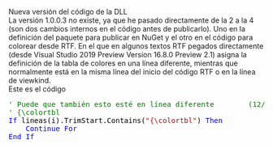 Nueva versión del código de la DLL<br>
La versión 1.0.0.3 no existe, ya que he pasado directamente de la 2 a la 4 (son dos cambios internos en el código antes de publicarlo).
Uno en la definición del paquete para publicar en NuGet y el otro en el código para colorear desde RTF.
En el que en algunos textos RTF pegados directamente (desde Visual Studio 2019 Preview Version 16.8.0 Preview 2.1) 
asigna la definición de la tabla de colores en una línea diferente, mientras que normalmente está en la misma línea del inicio del código RTF 
o en la línea de viewkind.<br>
Este es el código<br>
<pre><span style='color:#008000'>' Puede que también esto esté en línea diferente        (12/Sep/20)
' {\colortbl
</span><span style='color:#0000FF'>If</span><span style='color:#000000'> lineas(i).TrimStart.Contains(</span><span style='color:#A31515'>"{\colortbl"</span><span style='color:#000000'>) </span><span style='color:#0000FF'>Then
</span><span style='color:#000000'>    </span><span style='color:#0000FF'>Continue</span><span style='color:#000000'> </span><span style='color:#0000FF'>For
End</span><span style='color:#000000'> </span><span style='color:#0000FF'>If
</span></pre>
<br>


